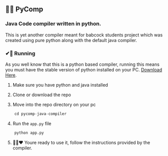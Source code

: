 ## 🎉🎉 PyComp

### Java Code compiler written in python.

This is yet another compiler meant for babcock students project which was created using pure python along with the default java compiler.

### ✔🌹 Running

As you well know that this is a python based compiler, running this means you must have the stable version of python installed on your PC. [Download Here](https://www.python.org).

1. Make sure you have python and java installed

2. Clone or download the repo

3. Move into the repo directory on your pc

```python
    cd pycomp-java-compiler
```

4. Run the <code>app.py</code> file

```python
    python app.py
```

5. 🎉🎉❤ Youre ready to use it, follow the instructions provided by the compiler.
